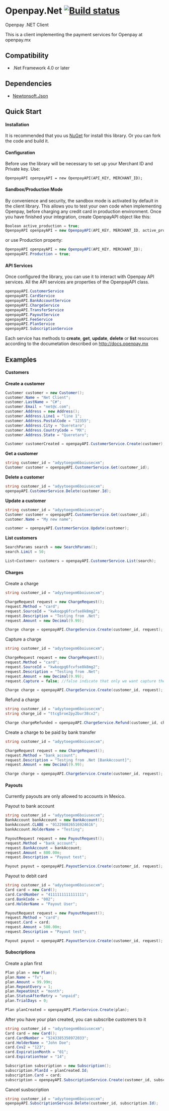 Openpay.Net [![Build status](https://ci.appveyor.com/api/projects/status?id=1nqfx672p641x792)](https://ci.appveyor.com/project/open-pay-openpay-dotnet)
==============

Openpay .NET Client

This is a client implementing the payment services for Openpay at openpay.mx

Compatibility
-------------

* .Net Framework 4.0 or later 

Dependencies
------------
* [Newtonsoft.Json](http://james.newtonking.com/json)

Quick Start
----------------
#### Installation #####

It is recommended that you us [NuGet](http://docs.nuget.org/docs/start-here/managing-nuget-packages-using-the-dialog) for install this library. Or you can fork the code and build it.

#### Configuration #####

Before use the library will be necessary to set up your Merchant ID and
Private key. Use:

```net
OpenpayAPI openpayAPI = new OpenpayAPI(API_KEY, MERCHANT_ID);
```

#### Sandbox/Production Mode #####

By convenience and security, the sandbox mode is activated by default in the client library. This allows you to test your own code when implementing Openpay, before charging any credit card in production environment. Once you have finished your integration, create OpenpayAPI object like this:

```cs
Boolean active_production = true;
OpenpayAPI openpayAPI = new OpenpayAPI(API_KEY, MERCHANT_ID, active_production);
```
or use Production property:
```cs
OpenpayAPI openpayAPI = new OpenpayAPI(API_KEY, MERCHANT_ID);
openpayAPI.Production = true;
```

#### API Services #####

Once configured the library, you can use it to interact with Openpay API services. All the API services are properties of the OpenpayAPI class.

```cs
openpayAPI.CustomerService
openpayAPI.CardService
openpayAPI.BankAccountService
openpayAPI.ChargeService
openpayAPI.TransferService
openpayAPI.PayoutService
openpayAPI.FeeService
openpayAPI.PlanService
openpayAPI.SubscriptionService
```

Each service has methods to **create**, **get**, **update**, **delete** or **list** resources according to the documetation described on http://docs.openpay.mx

Examples
---------
#### Customers #####

**Create a customer**
```cs
Customer customer = new Customer();
customer.Name = "Net Client";
customer.LastName = "C#";
customer.Email = "net@c.com";
customer.Address = new Address();
customer.Address.Line1 = "line 1";
customer.Address.PostalCode = "12355";
customer.Address.City = "Queretaro";
customer.Address.CountryCode = "MX";
customer.Address.State = "Queretaro";

Customer customerCreated = openpayAPI.CustomerService.Create(customer);
```

**Get a customer**
```cs
string customer_id = "adyytoegxm6boiusecxm";
Customer customer = openpayAPI.CustomerService.Get(customer_id);
```   
**Delete a customer**
```cs
string customer_id = "adyytoegxm6boiusecxm";
openpayAPI.CustomerService.Delete(customer.Id);
``` 
**Update a customer**
```cs
string customer_id = "adyytoegxm6boiusecxm";
Customer customer = openpayAPI.CustomerService.Get(customer_id);
customer.Name = "My new name";

customer = openpayAPI.CustomerService.Update(customer);
```

**List customers**
```cs  
SearchParams search = new SearchParams();
search.Limit = 50;

List<Customer> customers = openpayAPI.CustomerService.List(search);
```

#### Charges #####
Create a charge
```cs
string customer_id = "adyytoegxm6boiusecxm";

ChargeRequest request = new ChargeRequest();
request.Method = "card";
request.SourceId = "kwkoqpg6fcvfse8k8mg2";
request.Description = "Testing from .Net";
request.Amount = new Decimal(9.99);

Charge charge = openpayAPI.ChargeService.Create(customer_id, request);
```
Capture a charge
```cs
string customer_id = "adyytoegxm6boiusecxm";

ChargeRequest request = new ChargeRequest();
request.Method = "card";
request.SourceId = "kwkoqpg6fcvfse8k8mg2";
request.Description = "Testing from .Net";
request.Amount = new Decimal(9.99);
request.Capture = false; //false indicate that only we want capture the amount

Charge charge = openpayAPI.ChargeService.Create(customer_id, request);
```
Refund a charge
```cs
string customer_id = "adyytoegxm6boiusecxm";
string charge_id = "ttcg5roe2py2bur38cx2";

Charge chargeRefunded = openpayAPI.ChargeService.Refund(customer_id, charge.Id, "refund desc");
```
Create a charge to be paid by bank transfer
```cs
string customer_id = "adyytoegxm6boiusecxm";

ChargeRequest request = new ChargeRequest();
request.Method = "bank_account";
request.Description = "Testing from .Net [BankAccount]";
request.Amount = new Decimal(9.99);

Charge charge = openpayAPI.ChargeService.Create(customer_id, request);
```
#### Payouts #####

Currently payouts are only allowed to accounts in Mexico.

Payout to bank account
```cs
string customer_id = "adyytoegxm6boiusecxm";
BankAccount bankAccount = new BankAccount();
bankAccount.CLABE = "012298026516924616";
bankAccount.HolderName = "Testing";

PayoutRequest request = new PayoutRequest();
request.Method = "bank_account";
request.BankAccount = bankAccount;
request.Amount = 800.00m;
request.Description = "Payout test";

Payout payout = openpayAPI.PayoutService.Create(customer_id, request);
```
Payout to debit card
```cs
string customer_id = "adyytoegxm6boiusecxm";
Card card = new Card();
card.CardNumber = "4111111111111111";
card.BankCode = "002";
card.HolderName = "Payout User";

PayoutRequest request = new PayoutRequest();
request.Method = "card";
request.Card = card;
request.Amount = 500.00m;
request.Description = "Payout test";

Payout payout = openpayAPI.PayoutService.Create(customer_id, request);
```

#### Subscriptions #####

Create a plan first
```cs
Plan plan = new Plan();
plan.Name = "Tv";
plan.Amount = 99.99m;
plan.RepeatEvery = 1;
plan.RepeatUnit = "month";
plan.StatusAfterRetry = "unpaid";
plan.TrialDays = 0;

Plan planCreated = openpayAPI.PlanService.Create(plan);
```
After you have your plan created, you can subscribe customers to it
```cs
string customer_id = "adyytoegxm6boiusecxm";
Card card = new Card();
card.CardNumber = "5243385358972033";
card.HolderName = "John Doe";
card.Cvv2 = "123";
card.ExpirationMonth = "01";
card.ExpirationYear = "14";

Subscription subscription = new Subscription();
subscription.PlanId = planCreated.Id;
subscription.Card = card;
subscription = openpayAPI.SubscriptionService.Create(customer_id, subscription);
```
Cancel susbscription
```cs
string customer_id = "adyytoegxm6boiusecxm";
openpayAPI.SubscriptionService.Delete(customer_id, subscription.Id);
```

